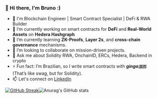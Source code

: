 ### 👋 Hi there, I'm Bruno :)
- 🚀 I'm Blockchain Engineer | Smart Contract Specialist | DeFi & RWA Builder
- 🔭 I’m currently working on smart contracts for **DeFi** and **Real-World Assets** on **Hedera Hashgraph**
- 🌱 I’m currently learning **ZK-Proofs**, **Layer 2s**, and **cross-chain governance** mechanisms.
- 👯 I’m looking to collaborate on mission-driven projects.
- 💬 Ask me about Solidity RWA, OnchainID, ERCs, Hedera, Backend in crypto
- ⚡  Fun fact: I’m Brazilian, so I write smart contracts with **_ginga🇧🇷_**. (That’s like swag, but for Solidity).
- 📫 Let's connect on [LinkedIn](https://www.linkedin.com/in/bhncampos)

[![GitHub Streak](https://github-readme-streak-stats.herokuapp.com?user=CamposBruno&theme=transparent&hide_border=true&short_numbers=true&date_format=%5BY%20%5DM%20j&mode=weekly&card_width=420&card_height=120)](https://git.io/streak-stats)![Anurag's GitHub stats](https://github-readme-stats.vercel.app/api?username=CamposBruno&rank_icon=github&theme=dark&show_icons=true\&hide_border=true&title_color=fff\&icon_color=006AFF\&text_color=9f9f9f\&bg_color=212830)
